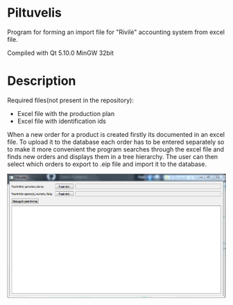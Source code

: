 # Piltuvelis
Program for forming an import file for "Rivilė" accounting system from excel file.

Compiled with Qt 5.10.0 MinGW 32bit

# Description 
Required files(not present in the repository):
- Excel file with the production plan
- Excel file with identification ids

When a new order for a product is created firstly its documented in an excel file. To upload it to the database each order has to be entered separately so to make it more convenient the program searches through the excel file and finds new orders and displays them in a tree hierarchy. The user can then select which orders to export to .eip file and import it to the database.

![Start](screens/pradzia.png)
